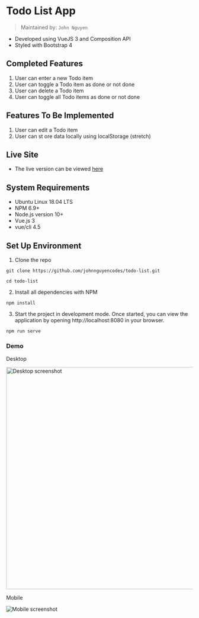 # Todo List App
> Maintained by: `John Nguyen`

* Developed using VueJS 3 and Composition API
* Styled with Bootstrap 4

## Completed Features
  1. User can enter a new Todo item
  2. User can toggle a Todo item as done or not done
  3. User can delete a Todo item
  4. User can toggle all Todo items as done or not done

## Features To Be Implemented
  1. User can edit a Todo item
  2. User can st ore data locally using localStorage (stretch)

## Live Site
* The live version can be viewed [here](https://todo-list.johnnguyencodes.com)

## System Requirements
* Ubuntu Linux 18.04 LTS
* NPM 6.9+
* Node.js version 10+
* Vue.js 3
* vue/cli 4.5


## Set Up Environment
1. Clone the repo

```
git clone https://github.com/johnnguyencodes/todo-list.git

cd todo-list
```
2. Install all dependencies with NPM
```
npm install
```

3. Start the project in development mode.  Once started, you can view the application by opening http://localhost:8080 in your browser.
```
npm run serve
```

### Demo

Desktop

<img src="https://user-images.githubusercontent.com/61361957/103187398-0c53e700-4879-11eb-89e2-40512e4c9c4c.jpg" width="600" alt="Desktop screenshot">

Mobile

<img src="https://user-images.githubusercontent.com/61361957/103187334-d151b380-4878-11eb-9190-70c163831b42.jpg" alt="Mobile screenshot">
